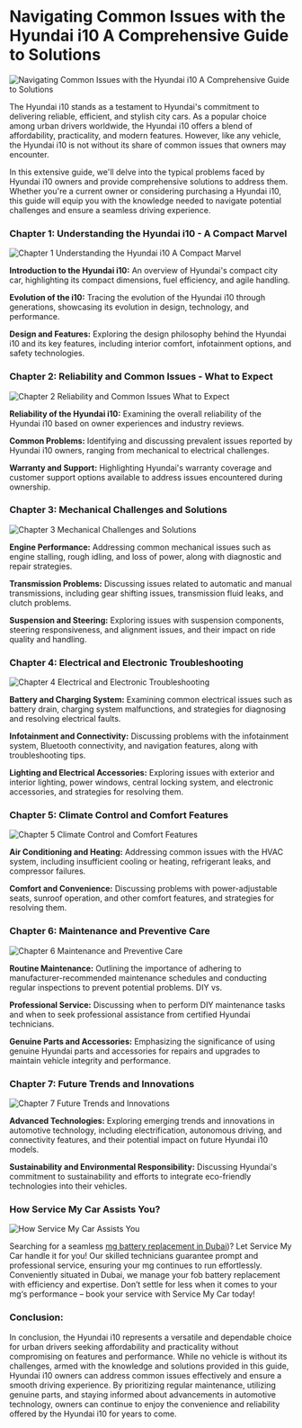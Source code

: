 # Navigating Common Issues with the Hyundai i10 A Comprehensive Guide to Solutions

![Navigating Common Issues with the Hyundai i10 A Comprehensive Guide to Solutions](https://hackmd.io/_uploads/BkHliZBWC.png)

The Hyundai i10 stands as a testament to Hyundai's commitment to delivering reliable, efficient, and stylish city cars. As a popular choice among urban drivers worldwide, the Hyundai i10 offers a blend of affordability, practicality, and modern features. However, like any vehicle, the Hyundai i10 is not without its share of common issues that owners may encounter. 

In this extensive guide, we'll delve into the typical problems faced by Hyundai i10 owners and provide comprehensive solutions to address them. Whether you're a current owner or considering purchasing a Hyundai i10, this guide will equip you with the knowledge needed to navigate potential challenges and ensure a seamless driving experience.

### Chapter 1: Understanding the Hyundai i10 - A Compact Marvel
![Chapter 1 Understanding the Hyundai i10 A Compact Marvel](https://hackmd.io/_uploads/B1TNC-rZR.jpg)

**Introduction to the Hyundai i10:** An overview of Hyundai's compact city car, highlighting its compact dimensions, fuel efficiency, and agile handling.

**Evolution of the i10:** Tracing the evolution of the Hyundai i10 through generations, showcasing its evolution in design, technology, and performance.

**Design and Features:** Exploring the design philosophy behind the Hyundai i10 and its key features, including interior comfort, infotainment options, and safety technologies.

### Chapter 2: Reliability and Common Issues - What to Expect

![Chapter 2 Reliability and Common Issues What to Expect](https://hackmd.io/_uploads/HJtbgfSb0.jpg)

**Reliability of the Hyundai i10:** Examining the overall reliability of the Hyundai i10 based on owner experiences and industry reviews.

**Common Problems:** Identifying and discussing prevalent issues reported by Hyundai i10 owners, ranging from mechanical to electrical challenges.

**Warranty and Support:** Highlighting Hyundai's warranty coverage and customer support options available to address issues encountered during ownership.

### Chapter 3: Mechanical Challenges and Solutions

![Chapter 3 Mechanical Challenges and Solutions](https://hackmd.io/_uploads/By8cZzrWA.jpg)

**Engine Performance:** Addressing common mechanical issues such as engine stalling, rough idling, and loss of power, along with diagnostic and repair strategies.

**Transmission Problems:** Discussing issues related to automatic and manual transmissions, including gear shifting issues, transmission fluid leaks, and clutch problems.

**Suspension and Steering:** Exploring issues with suspension components, steering responsiveness, and alignment issues, and their impact on ride quality and handling.

### Chapter 4: Electrical and Electronic Troubleshooting

![Chapter 4 Electrical and Electronic Troubleshooting](https://hackmd.io/_uploads/Byhjfzr-R.jpg)

**Battery and Charging System:** Examining common electrical issues such as battery drain, charging system malfunctions, and strategies for diagnosing and resolving electrical faults.

**Infotainment and Connectivity:** Discussing problems with the infotainment system, Bluetooth connectivity, and navigation features, along with troubleshooting tips.

**Lighting and Electrical Accessories:** Exploring issues with exterior and interior lighting, power windows, central locking system, and electronic accessories, and strategies for resolving them.

### Chapter 5: Climate Control and Comfort Features

![Chapter 5 Climate Control and Comfort Features](https://hackmd.io/_uploads/rklAQzHZ0.png)

**Air Conditioning and Heating:** Addressing common issues with the HVAC system, including insufficient cooling or heating, refrigerant leaks, and compressor failures.

**Comfort and Convenience:** Discussing problems with power-adjustable seats, sunroof operation, and other comfort features, and strategies for resolving them.

### Chapter 6: Maintenance and Preventive Care

![Chapter 6 Maintenance and Preventive Care](https://hackmd.io/_uploads/S1fPHGH-0.jpg)

**Routine Maintenance:** Outlining the importance of adhering to manufacturer-recommended maintenance schedules and conducting regular inspections to prevent potential problems. DIY vs. 

**Professional Service:** Discussing when to perform DIY maintenance tasks and when to seek professional assistance from certified Hyundai technicians.

**Genuine Parts and Accessories:** Emphasizing the significance of using genuine Hyundai parts and accessories for repairs and upgrades to maintain vehicle integrity and performance.

### Chapter 7: Future Trends and Innovations

![Chapter 7 Future Trends and Innovations](https://hackmd.io/_uploads/rJOYLGHWC.jpg)

**Advanced Technologies:** Exploring emerging trends and innovations in automotive technology, including electrification, autonomous driving, and connectivity features, and their potential impact on future Hyundai i10 models.

**Sustainability and Environmental Responsibility:** Discussing Hyundai's commitment to sustainability and efforts to integrate eco-friendly technologies into their vehicles.

### How Service My Car Assists You?

![How Service My Car Assists You](https://hackmd.io/_uploads/SJrfuGBWA.jpg)

Searching for a seamless [mg battery replacement in Dubai](https://servicemycar.com/uae/services/mg-battery-replacement-dubai))? Let Service My Car handle it for you! Our skilled technicians guarantee prompt and professional service, ensuring your mg continues to run effortlessly. Conveniently situated in Dubai, we manage your fob battery replacement with efficiency and expertise. Don’t settle for less when it comes to your mg‘s performance – book your service with Service My Car today!

### Conclusion:

In conclusion, the Hyundai i10 represents a versatile and dependable choice for urban drivers seeking affordability and practicality without compromising on features and performance. While no vehicle is without its challenges, armed with the knowledge and solutions provided in this guide, Hyundai i10 owners can address common issues effectively and ensure a smooth driving experience. By prioritizing regular maintenance, utilizing genuine parts, and staying informed about advancements in automotive technology, owners can continue to enjoy the convenience and reliability offered by the Hyundai i10 for years to come.
